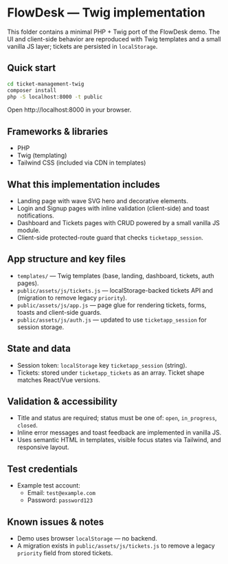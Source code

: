 # FlowDesk — Twig implementation

This folder contains a minimal PHP + Twig port of the FlowDesk demo. The UI and client-side behavior are reproduced with Twig templates and a small vanilla JS layer; tickets are persisted in `localStorage`.

## Quick start

```bash
cd ticket-management-twig
composer install
php -S localhost:8000 -t public
```

Open http://localhost:8000 in your browser.

## Frameworks & libraries

- PHP
- Twig (templating)
- Tailwind CSS (included via CDN in templates)

## What this implementation includes

- Landing page with wave SVG hero and decorative elements.
- Login and Signup pages with inline validation (client-side) and toast notifications.
- Dashboard and Tickets pages with CRUD powered by a small vanilla JS module.
- Client-side protected-route guard that checks `ticketapp_session`.

## App structure and key files

- `templates/` — Twig templates (base, landing, dashboard, tickets, auth pages).
- `public/assets/js/tickets.js` — localStorage-backed tickets API and (migration to remove legacy `priority`).
- `public/assets/js/app.js` — page glue for rendering tickets, forms, toasts and client-side guards.
- `public/assets/js/auth.js` — updated to use `ticketapp_session` for session storage.

## State and data

- Session token: `localStorage` key `ticketapp_session` (string).
- Tickets: stored under `ticketapp_tickets` as an array. Ticket shape matches React/Vue versions.

## Validation & accessibility

- Title and status are required; status must be one of: `open`, `in_progress`, `closed`.
- Inline error messages and toast feedback are implemented in vanilla JS.
- Uses semantic HTML in templates, visible focus states via Tailwind, and responsive layout.

## Test credentials

- Example test account:
  - Email: `test@example.com`
  - Password: `password123`

## Known issues & notes

- Demo uses browser `localStorage` — no backend.
- A migration exists in `public/assets/js/tickets.js` to remove a legacy `priority` field from stored tickets.

